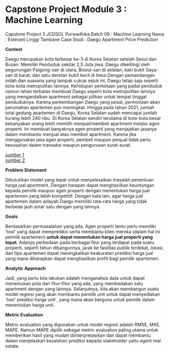 # Capstone Project Module 3 : Machine Learning
Capstone Project 3 JCDSOL Purwadhika Batch 09 : Machine Learning
Nama : Estevani Linggi Tambane
Case Studi : Daegu Apartment Price Prediction

**Context**

Daegu merupakan kota terbesar ke-3 di Korea Selatan setelah Seoul dan Busan. Memiliki Penduduk sekitar 2,5 Juta jiwa. Daegu dikelilingi oleh pegunungan Palgong-san di utara, Biseul-san di selatan, kaki bukit Gaya-san di barat, dan satu deretan bukit kecil di timur.Dengan pemandangan indah dan suasana yang tampak cukup sejuk ini, Daegu tetap saja seperti kota-kota metropolitan lainnya. Kehidupan perkotaan yang padat penduduk namun lahan terbatas membuat Daegu seperti kota metropolitan lainnya yang mengandalkan apartment sebagai pilihan untuk tempat tinggal penduduknya. Karena perkembangan Daegu yang pesat, permintaan akan perumahan apartemen pun meningkat. Hingga pada tahun 2021, jumlah total gedung apartemen di Daegu, Korea Selatan sudah mencapai jumlah kurang lebih 240 ribu. Di Korea Selatan sendiri terutama di kota-kota besar kebanyakan orang lebih memilih menjual/membeli apartment melalui agen properti. Ini membuat banyaknya agen properti yang menjajakan jasanya dalam membantu menjual atau membeli apartment. Karena jika menggunakan jasa agen properti, pembeli maupun penjual tidak perlu kesusahan dalam transaksi maupun pengurusan surat-surat.

[sumber 1](https://en.wikipedia.org/wiki/Daegu)<br>
[sumber 2](https://www.statista.com/statistics/1303257/south-korea-apartments-in-daegu-by-number-of-stories/#statisticContainer)

**Problem Statement**

Dibutuhkan model yang tepat untuk menyelesaikan masalah penentuan harga jual apartment. Dengan harapan dapat menghasilkan keuntungan kepada pemilik maupun agen properti dengan menentukan harga jual apartemen yang lebih kompetitif. Dengan kata lain, agar harga jual apartemen dalam wilayah Daegu memiliki rata-rata harga yang tidak berbeda jauh antar satu dengan yang lainnya.

**Goals** 

Berdasarkan permasalahan yang ada, Agen properti tentu perlu memiliki 'tool' yang dapat memprediksi serta membantu klien mereka (dalam hal ini pemilik apartemen) **untuk dapat menentukan harga jual properti yang tepat**. Adanya perbedaan pada berbagai fitur yang terdapat pada suatu properti, seperti tahun dibangunnya, jarak ke fasilitas publik terdekat, lokasi, dan tipe apartemen dapat meningkatkan keakuratan prediksi harga jual yang mana diharapkan dapat menghasilkan profit bagi pemilik apartemen.

**Analytic Approach**

Jadi, yang perlu kita lakukan adalah menganalisis data untuk dapat menemukan pola dari fitur-fitur yang ada, yang membedakan satu apartment dengan yang lainnya.
Selanjutnya, kita akan membangun suatu model regresi yang akan membantu pemilik unit untuk dapat menyediakan 'tool' prediksi harga unit , yang mana akan berguna untuk pemilik dalam menentukan harga unit.

**Metric Evaluation**

Metric evaluation yang digunakan untuk model regresi adalah RMSE, MAE, MAPE. Namun MAPE dipilih sebagai metric evaluation paling utama untuk memberikan hasil yang mudah diinterpretasikan dan dapat membantu dalam menjelaskan kesalahan prediksi kepada stakeholder yaitu agent real estate.
